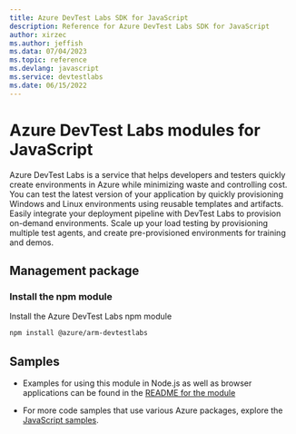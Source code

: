 ```yaml
---
title: Azure DevTest Labs SDK for JavaScript
description: Reference for Azure DevTest Labs SDK for JavaScript
author: xirzec
ms.author: jeffish
ms.data: 07/04/2023
ms.topic: reference
ms.devlang: javascript
ms.service: devtestlabs
ms.date: 06/15/2022
---
```

# Azure DevTest Labs modules for JavaScript

Azure DevTest Labs is a service that helps developers and testers quickly create environments in Azure while minimizing waste and controlling cost. You can test the latest version of your application by quickly provisioning Windows and Linux environments using reusable templates and artifacts. Easily integrate your deployment pipeline with DevTest Labs to provision on-demand environments. Scale up your load testing by provisioning multiple test agents, and create pre-provisioned environments for training and demos.

## Management package

### Install the npm module

Install the Azure DevTest Labs npm module

```bash
npm install @azure/arm-devtestlabs
```

## Samples

* Examples for using this module in Node.js as well as browser applications can be found in the [README for the module](https://www.npmjs.com/package/@azure/arm-devtestlabs)

* For more code samples that use various Azure packages, explore the [JavaScript samples](https://docs.microsoft.com/samples/browse/?languages=javascript).